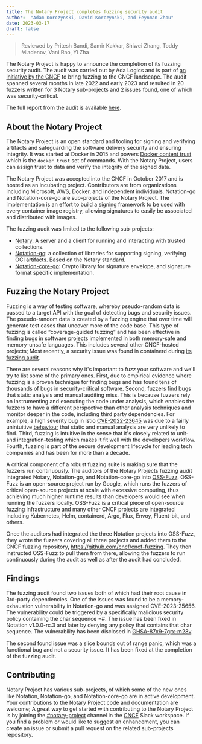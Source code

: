 ```yaml
---
title: The Notary Project completes fuzzing security audit
author:  "Adam Korczynski, David Korczynski, and Feynman Zhou"
date: 2023-03-17
draft: false
---
```


> Reviewed by Pritesh Bandi, Samir Kakkar, Shiwei Zhang, Toddy Mladenov, Vani Rao, Yi Zha

The Notary Project is happy to announce the completion of its fuzzing security audit. The audit was carried out by Ada Logics and is part of [an initiative by the CNCF](https://www.cncf.io/blog/2022/06/28/improving-security-by-fuzzing-the-cncf-landscape/) to bring fuzzing to the CNCF landscape. The audit spanned several months in late 2022 and early 2023 and resulted in 20 fuzzers written for 3 Notary sub-projects and 2 issues found, one of which was security-critical. 

The full report from the audit is available [here](https://github.com/notaryproject/notaryproject/tree/main/security/reports/fuzzing/ADA-fuzzing-audit-22-23.pdf). 

## About the Notary Project

The Notary Project is an open standard and tooling for signing and verifying artifacts and safeguarding the software delivery security and ensuring integrity. It was started at Docker in 2015 and powers [Docker content trust](https://docs.docker.com/engine/security/trust/) which is the `docker trust` set of commands. With the Notary Project, users can assign trust to data and verify the integrity of the signed data. 

The Notary Project was accepted into the CNCF in October 2017 and is hosted as an incubating project. Contributors are from organizations including Microsoft, AWS, Docker, and independent individuals. Notation-go and Notation-core-go are sub-projects of the Notary Project. The implementation is an effort to build a signing framework to be used with every container image registry, allowing signatures to easily be associated and distributed with images.

The fuzzing audit was limited to the following sub-projects:

- [Notary](https://github.com/notaryproject/notary): A server and a client for running and interacting with trusted collections. 
- [Notation-go](https://github.com/notaryproject/notation-go): a collection of libraries for supporting signing, verifying OCI artifacts. Based on the Notary standard. 
- [Notation-core-go](https://github.com/notaryproject/notation-core-go): Crypto library for signature envelope, and signature format specific implementation.

## Fuzzing the Notary Project

Fuzzing is a way of testing software, whereby pseudo-random data is passed to a target API with the goal of detecting bugs and security issues. The pseudo-random data is created by a fuzzing engine that over time will generate test cases that uncover more of the code base. This type of fuzzing is called “coverage-guided fuzzing” and has been effective in finding bugs in software projects implemented in both memory-safe and memory-unsafe languages. This includes several other CNCF-hosted projects; Most recently, a security issue was found in containerd during [its fuzzing audit](https://www.cncf.io/blog/2023/03/02/containerd-completes-fuzzing-audit/). 

There are several reasons why it's important to fuzz your software and we'll try to list some of the primary ones. First, due to empirical evidence where fuzzing is a proven technique for finding bugs and has found tens of thousands of bugs in security-critical software. Second, fuzzers find bugs that static analysis and manual auditing miss. This is because fuzzers rely on instrumenting and executing the code under analysis, which enables the fuzzers to have a different perspective than other analysis techniques and monitor deeper in the code, including third party dependencies. For example, a high severity bug in Istio [CVE-2022-23645](https://github.com/istio/istio/security/advisories/GHSA-856q-xv3c-7f2f) was due to a fairly unintuitive [behaviour](https://adalogics.com/blog/fuzzing-istio-cve-CVE-2022-23635) that static and manual analysis are very unlikely to find. Third, fuzzing is intuitive in the sense that it's closely related to unit- and integration-testing which makes it fit well with the developers workflow. Fourth, fuzzing is part of the secure development lifecycle for leading tech companies and has been for more than a decade.

A critical component of a robust fuzzing suite is making sure that the fuzzers run continuously. The auditors of the Notary Projects fuzzing audit integrated Notary, Notation-go, and Notation-core-go into [OSS-Fuzz](https://github.com/google/oss-fuzz). OSS-Fuzz is an open-source project run by Google, which runs the fuzzers of critical open-source projects at scale with excessive computing, thus achieving much higher runtime results than developers would see when running the fuzzers locally. OSS-Fuzz is a critical piece of open-source fuzzing infrastructure and many other CNCF projects are integrated including Kubernetes, Helm, containerd, Argo, Flux, Envoy, Fluent-bit, and others. 

Once the auditors had integrated the three Notation projects into OSS-Fuzz, they wrote the fuzzers covering all three projects and added them to the CNCF fuzzing repository, https://github.com/cncf/cncf-fuzzing. They then instructed OSS-Fuzz to pull them from there, allowing the fuzzers to run continuously during the audit as well as after the audit had concluded.

## Findings

The fuzzing audit found two issues both of which had their root cause in 3rd-party dependencies. One of the issues was found to be a memory-exhaustion vulnerability in Notation-go and was assigned CVE-2023-25656. The vulnerability could be triggered by a specifically malicious security policy containing the char sequence =#. The issue has been fixed in Notation v1.0.0-rc.3 and later by denying any policy that contains that char sequence. The vulnerability has been disclosed in [GHSA-87x9-7grx-m28v](https://github.com/notaryproject/notation-go/security/advisories/GHSA-87x9-7grx-m28v).

The second found issue was a slice bounds out of range panic, which was a functional bug and not a security issue. It has been fixed at the completion of the fuzzing audit.

## Contributing

Notary Project has various sub-projects, of which some of the new ones like Notation, Notation-go, and Notation-core-go are in active development. Your contributions to the Notary Project code and documentation are welcome; A great way to get started with contributing to the Notary Project is by joining the [#notary-project](https://cloud-native.slack.com/messages/notary-v2/) channel in the [CNCF](https://slack.cncf.io/) Slack workspace.  If you find a problem or would like to suggest an enhancement, you can create an issue or submit a pull request on the related sub-projects repository.
